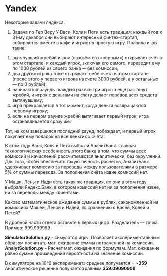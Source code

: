# Yandex
Некоторые задачи яндекса. 

1. Задача по Тер Веру 
У Васи, Коли и Пети есть традиция: каждый год к 31-му декабря они выбирают интересный финтех-стартап, собираются вместе в кафе и играют в простую игру. Правила игры такие:

 1) вытянувший жребий игрок (назовём его «первым») открывает счёт в этом стартапе, и каждый игрок, включая его самого, переводит ему по 1000 рублей из своего банка — без комиссии;
  2) два других игрока тоже открывают себе счета в этом стартапе (после этого у первого игрока на счете 3000 рублей, а у остальных — по 0 рублей);
 3) начинаются раунды: каждый раз все три игрока ещё раз тянут жребий, и игрок с деньгами на счету делает перевод всех средств вытянувшему;
 4) игра прекращается в тот момент, когда деньги возвращаются первому игроку;
 5) если на первом раунде жребий вытягивает первый игрок, игра останавливается сразу же.

 Тот, на ком завершился последний раунд, побеждает, и первый игрок покупает ему подарок на все деньги со счёта.

 В этом году Вася, Коля и Петя выбрали АналитБанк. Главная технологическая особенность этого банка в том, что суммы всех комиссий и начислений рассчитываются аналитически, без округлений. Для того, чтобы обеспечить такую точность расчётов, АналитБанк удерживает комиссию за переводы между пользователями в размере 5% от суммы перевода. За пополнения счёта извне комиссий нет.

 У Маши, Лены и Нади есть такая же традиция, но они в этом году выбрали Яндекс.Банк, в котором комиссий нет ни за пополнения извне, ни за переводы между клиентами.

 Каково математическое ожидание суммы в рублях, сэкономленной на комиссиях Машей, Леной и Надей, по сравнению с Васей, Колей и Петей?

 В дробной части ответа оставьте 6 первых цифр. Разделитель — точка. Пример: 999.999999
 
 
 **SimulatorSolution.py** - симулятор игры. Позволяет экспериментальным образом посчитать мат. ожидание суммы потраченной на комиссии. 
 **AnalytSolution.py** - Расчет мат. ожидания по формулам. Мат. ожидание равно сумме произведений вероятности на значение комиссии. 
 
 В симуляторе на 10^6 эксперименатх среднее получается = **~359**
 Аналитическое решение получается равным **359.09090909**

